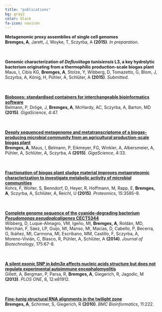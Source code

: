 ```yaml
---
title: "publications"
bg: gray2
color: black
fa-icon: navicon
---
```


**Metagenomic proxy assemblies of single cell genomes**  
**Bremges, A**, Jarett, J, Woyke, T, Sczyrba, A **(2015)**. *In preparation.*

<br/><br/>
**Genomic characterization of *Defluviitoga tunisiensis* L3, a key hydrolytic bacterium originating from a thermophilic production-scale biogas plant**  
Maus, I, Cibis KG, **Bremges, A**, Stolze, Y, Wibberg, D, Tomazetto, G, Blom, J, Sczyrba, A, König, H, Pühler, A, Schlüter, A **(2015)**. *Submitted.*

<br/><br/>
**<a href="http://dx.doi.org/10.1186/s13742-015-0087-0" target="_blank">Bioboxes: standardised containers for interchangeable bioinformatics software</a>**  
Belmann, P, Dröge, J, **Bremges, A**, McHardy, AC, Sczyrba, A, Barton, MD **(2015)**. *GigaScience*, 4:47.

<br/><br/>
**<a href="http://dx.doi.org/10.1186/s13742-015-0073-6" target="_blank">Deeply sequenced metagenome and metatranscriptome of a biogas-producing microbial community from an agricultural production-scale biogas plant</a>**  
**Bremges, A**, Maus, I, Belmann, P, Eikmeyer, FG, Winkler, A, Albersmeier, A, Pühler, A, Schlüter, A, Sczyrba, A **(2015)**. *GigaScience*, 4:33.

<br/><br/>
**<a href="http://dx.doi.org/10.1002/pmic.201400557" target="_blank">Fractionation of biogas plant sludge material improves metaproteomic characterization to investigate metabolic activity of microbial communities</a>**  
Kohrs, F, Wolter, S, Benndorf, D, Heyer, R, Hoffmann, M, Rapp, E, **Bremges, A**, Sczyrba, A, Schlüter, A, Reichl, U **(2015)**. *Proteomics*, 15:3585–9.

<br/><br/>
**<a href="http://dx.doi.org/10.1016/j.jbiotec.2014.02.004" target="_blank">Complete genome sequence of the cyanide-degrading bacterium *Pseudomonas pseudoalcaligenes* CECT5344</a>**  
Wibberg, D, Luque-Almagro, VM, Igeño, MI, **Bremges, A**, Roldán, MD, Merchán, F, Sáez, LP, Guijo, MI, Manso, MI, Macías, D, Cabello, P, Becerra, G, Ibáñez, MI, Carmona, MI, Escribano, MM, Castillo, F, Sczyrba, A, Moreno-Vivián, C, Blasco, R, Pühler, A, Schlüter, A **(2014)**. *Journal of Biotechnology*, 175:67-8.

<br/><br/>
**<a href="http://dx.doi.org/10.1371/journal.pone.0081912" target="_blank">A silent exonic SNP in *kdm3a* affects nucleic acids structure but does not regulate experimental autoimmune encephalomyelitis</a>**  
Gillett, A, Bergman, P, Parsa, R, **Bremges, A**, Giegerich, R, Jagodic, M **(2013)**. *PLOS ONE*, 8, 12:e81912.

<br/><br/>
**<a href="http://dx.doi.org/10.1186/1471-2105-11-222" target="_blank">Fine-tunig structural RNA alignments in the twilight zone</a>**  
**Bremges, A**, Schirmer, S, Giegerich, R **(2010)**. *BMC Bioinformatics*, 11:222.
